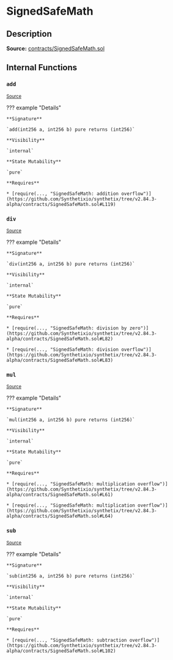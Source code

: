 # SignedSafeMath

## Description

**Source:** [contracts/SignedSafeMath.sol](https://github.com/Synthetixio/synthetix/tree/v2.84.3-alpha/contracts/SignedSafeMath.sol)

## Internal Functions

### `add`

<sub>[Source](https://github.com/Synthetixio/synthetix/tree/v2.84.3-alpha/contracts/SignedSafeMath.sol#L117)</sub>

??? example "Details"

    **Signature**

    `add(int256 a, int256 b) pure returns (int256)`

    **Visibility**

    `internal`

    **State Mutability**

    `pure`

    **Requires**

    * [require(..., "SignedSafeMath: addition overflow")](https://github.com/Synthetixio/synthetix/tree/v2.84.3-alpha/contracts/SignedSafeMath.sol#L119)

### `div`

<sub>[Source](https://github.com/Synthetixio/synthetix/tree/v2.84.3-alpha/contracts/SignedSafeMath.sol#L81)</sub>

??? example "Details"

    **Signature**

    `div(int256 a, int256 b) pure returns (int256)`

    **Visibility**

    `internal`

    **State Mutability**

    `pure`

    **Requires**

    * [require(..., "SignedSafeMath: division by zero")](https://github.com/Synthetixio/synthetix/tree/v2.84.3-alpha/contracts/SignedSafeMath.sol#L82)

    * [require(..., "SignedSafeMath: division overflow")](https://github.com/Synthetixio/synthetix/tree/v2.84.3-alpha/contracts/SignedSafeMath.sol#L83)

### `mul`

<sub>[Source](https://github.com/Synthetixio/synthetix/tree/v2.84.3-alpha/contracts/SignedSafeMath.sol#L53)</sub>

??? example "Details"

    **Signature**

    `mul(int256 a, int256 b) pure returns (int256)`

    **Visibility**

    `internal`

    **State Mutability**

    `pure`

    **Requires**

    * [require(..., "SignedSafeMath: multiplication overflow")](https://github.com/Synthetixio/synthetix/tree/v2.84.3-alpha/contracts/SignedSafeMath.sol#L61)

    * [require(..., "SignedSafeMath: multiplication overflow")](https://github.com/Synthetixio/synthetix/tree/v2.84.3-alpha/contracts/SignedSafeMath.sol#L64)

### `sub`

<sub>[Source](https://github.com/Synthetixio/synthetix/tree/v2.84.3-alpha/contracts/SignedSafeMath.sol#L100)</sub>

??? example "Details"

    **Signature**

    `sub(int256 a, int256 b) pure returns (int256)`

    **Visibility**

    `internal`

    **State Mutability**

    `pure`

    **Requires**

    * [require(..., "SignedSafeMath: subtraction overflow")](https://github.com/Synthetixio/synthetix/tree/v2.84.3-alpha/contracts/SignedSafeMath.sol#L102)
